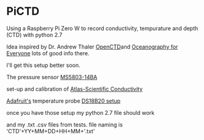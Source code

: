 # PiCTD
Using a Raspberry Pi Zero W to record conductivity, tempurature and depth (CTD)
with python 2.7 

Idea inspired by Dr. Andrew Thaler
[OpenCTD](https://github.com/OceanographyforEveryone/OpenCTD)and 
[Oceanography for Everyone](http://us11.campaign-archive1.com/home/?u=bbe1875ee67aa199087ef6805&id=9127339d31)
lots of good info there. 

I'll get this setup better soon. 

The pressure sensor [MS5803-14BA](https://github.com/ControlEverythingCommunity/MS5803-14BA)

set-up and calibration of [Atlas-Scientific Conductivity](https://github.com/AtlasScientific/Raspberry-Pi-sample-code)

[Adafruit's](http://adafruit.com) temperature probe [DS18B20 setup](https://learn.adafruit.com/adafruits-raspberry-pi-lesson-11-ds18b20-temperature-sensing/ds18b20)


once you have those setup my
python 2.7 file should work 

and my .txt .csv files from tests. file naming is 'CTD'+YY+MM+DD+HH+MM+'.txt'
